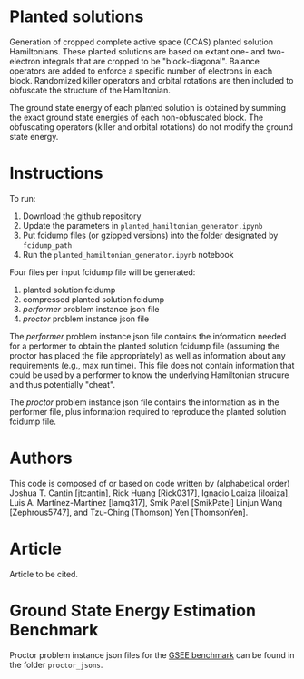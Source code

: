 # Planted solutions
Generation of cropped complete active space (CCAS) planted solution Hamiltonians. These planted solutions are based on extant one- and two-electron integrals that are cropped to be "block-diagonal". Balance operators are added to enforce a specific number of electrons in each block. Randomized killer operators and orbital rotations are then included to obfuscate the structure of the Hamiltonian.

The ground state energy of each planted solution is obtained by summing the exact ground state energies of each non-obfuscated block. The obfuscating operators (killer and orbital rotations) do not modify the ground state energy.

# Instructions
To run:

1. Download the github repository
2. Update the parameters in `planted_hamiltonian_generator.ipynb`
3. Put fcidump files (or gzipped versions) into the folder designated by `fcidump_path` 
4. Run the `planted_hamiltonian_generator.ipynb` notebook

Four files per input fcidump file will be generated:
1. planted solution fcidump
2. compressed planted solution fcidump
3. *performer* problem instance json file
4. *proctor* problem instance json file

The *performer* problem instance json file contains the information needed for a performer to obtain the planted solution fcidump file (assuming the proctor has placed the file appropriately) as well as information about any requirements (e.g., max run time). This file does not contain information that could be used by a performer to know the underlying Hamiltonian strucure and thus potentially "cheat".

The *proctor* problem instance json file contains the information as in the performer file, plus information required to reproduce the planted solution fcidump file. 

# Authors
This code is composed of or based on code written by (alphabetical order) Joshua T. Cantin [jtcantin], Rick Huang [Rick0317], Ignacio Loaiza [iloaiza], Luis A. Martínez-Martínez [lamq317], Smik Patel [SmikPatel] Linjun Wang [Zephrous5747], and Tzu-Ching (Thomson) Yen [ThomsonYen].

# Article
Article to be cited.

# Ground State Energy Estimation Benchmark
Proctor problem instance json files for the [GSEE benchmark](https://github.com/isi-usc-edu/qb-gsee-benchmark) can be found in the folder `proctor_jsons`.

